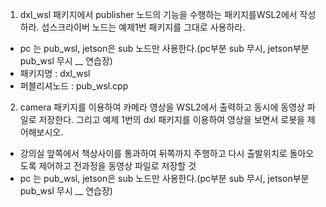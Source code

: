 1. dxl_wsl
패키지에서 publisher 노드의 기능을 수행하는 패키지를WSL2에서 작성하라.
섭스크라이버 노드는 예제1번 패키지를 그대로 사용하라.
+ pc 는 pub_wsl, jetson은 sub 노드만 사용한다.(pc부분 sub 무시, jetson부분 pub_wsl 무시 __ 연습장)
+ 패키지명 : dxl_wsl
+ 퍼블리셔노드 : pub_wsl.cpp


2. camera 패키지를 이용하여 카메라 영상을 WSL2에서 출력하고 동시에 동영상 파일로 저장한다.
   그리고 예제 1번의 dxl 패키지를 이용하여 영상을 보면서 로봇을 제어해보시오.
+ 강의실 앞쪽에서 책상사이를 통과하여 뒤쪽까지 주행하고 다시 출발위치로 돌아오도록
  제어하고 전과정을 동영상 파일로 저장할 것
+ pc 는 pub_wsl, jetson은 sub 노드만 사용한다.(pc부분 sub 무시, jetson부분 pub_wsl 무시 __ 연습장)

